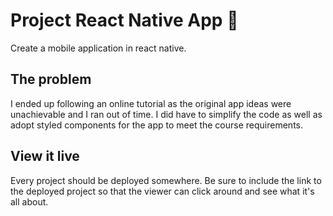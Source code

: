 # Project React Native App 📱

Create a mobile application in react native. 

## The problem
I ended up following an online tutorial as the original app ideas were unachievable and I ran out of time. I did have to simplify the code as well as adopt styled components for the app to meet the course requirements.


## View it live

Every project should be deployed somewhere. Be sure to include the link to the deployed project so that the viewer can click around and see what it's all about.
